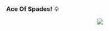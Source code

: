 ### Ace Of Spades! ♤

<p align="center">
<img src="https://github-readme-stats.vercel.app/api?username=jokerjoestar-arch">
</p>

<!--
**jokerjoestar-arch/jokerjoestar-arch** is a ✨ _special_ ✨ repository because its `README.md` (this file) appears on your GitHub profile.

Here are some ideas to get you started:

- 🔭 I’m currently working on ...
- 🌱 I’m currently learning ...
- 👯 I’m looking to collaborate on ...
- 🤔 I’m looking for help with ...
- 💬 Ask me about ...
- 📫 How to reach me: ...
- 😄 Pronouns: ...
- ⚡ Fun fact: ...
-->
